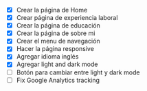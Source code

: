 - [x] Crear la página de Home
- [x] Crear página de experiencia laboral
- [x] Crear la página de educación
- [x] Crear la página de sobre mi
- [x] Crear el menu de navegación
- [x] Hacer la página responsive
- [x] Agregar idioma inglés
- [x] Agregar light and dark mode
- [ ] Botón para cambiar entre light y dark mode
- [ ] Fix Google Analytics tracking